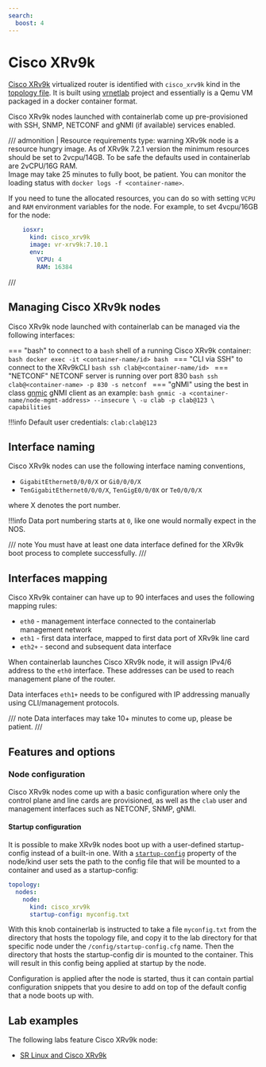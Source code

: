 ```yaml
---
search:
  boost: 4
---
```

# Cisco XRv9k

[Cisco XRv9k](https://www.cisco.com/c/en/us/products/collateral/routers/ios-xrv-9000-router/datasheet-c78-734034.html) virtualized router is identified with `cisco_xrv9k` kind in the [topology file](../topo-def-file.md). It is built using [vrnetlab](../vrnetlab.md) project and essentially is a Qemu VM packaged in a docker container format.

Cisco XRv9k nodes launched with containerlab come up pre-provisioned with SSH, SNMP, NETCONF and gNMI (if available) services enabled.

/// admonition | Resource requirements
    type: warning
XRv9k node is a resource hungry image. As of XRv9k 7.2.1 version the minimum resources should be set to 2vcpu/14GB. To be safe the defaults used in containerlab are 2vCPU/16G RAM.  
Image may take 25 minutes to fully boot, be patient. You can monitor the loading status with `docker logs -f <container-name>`.

If you need to tune the allocated resources, you can do so with setting `VCPU` and `RAM` environment variables for the node. For example, to set 4vcpu/16GB for the node:

```yaml
    iosxr:
      kind: cisco_xrv9k
      image: vr-xrv9k:7.10.1
      env:
        VCPU: 4
        RAM: 16384
```

///

## Managing Cisco XRv9k nodes

Cisco XRv9k node launched with containerlab can be managed via the following interfaces:

=== "bash"
    to connect to a `bash` shell of a running Cisco XRv9k container:
    ```bash
    docker exec -it <container-name/id> bash
    ```
=== "CLI via SSH"
    to connect to the XRv9kCLI
    ```bash
    ssh clab@<container-name/id>
    ```
=== "NETCONF"
    NETCONF server is running over port 830
    ```bash
    ssh clab@<container-name> -p 830 -s netconf
    ```
=== "gNMI"
    using the best in class [gnmic](https://gnmic.kmrd.dev) gNMI client as an example:
    ```bash
    gnmic -a <container-name/node-mgmt-address> --insecure \
    -u clab -p clab@123 \
    capabilities
    ```

!!!info
    Default user credentials: `clab:clab@123`

## Interface naming

Cisco XRv9k nodes can use the following interface naming conventions,

- `GigabitEthernet0/0/0/X` or `Gi0/0/0/X`
- `TenGigabitEthernet0/0/0/X`, `TenGigE0/0/0X` or `Te0/0/0/X`

where X denotes the port number.

!!!info
    Data port numbering starts at `0`, like one would normally expect in the NOS.

/// note
You must have at least one data interface defined for the XRv9k boot process to complete successfully.
///

## Interfaces mapping

Cisco XRv9k container can have up to 90 interfaces and uses the following mapping rules:

* `eth0` - management interface connected to the containerlab management network
* `eth1` - first data interface, mapped to first data port of XRv9k line card
* `eth2+` - second and subsequent data interface

When containerlab launches Cisco XRv9k node, it will assign IPv4/6 address to the `eth0` interface. These addresses can be used to reach management plane of the router.

Data interfaces `eth1+` needs to be configured with IP addressing manually using CLI/management protocols.


/// note
Data interfaces may take 10+ minutes to come up, please be patient.
///

## Features and options

### Node configuration

Cisco XRv9k nodes come up with a basic configuration where only the control plane and line cards are provisioned, as well as the `clab` user and management interfaces such as NETCONF, SNMP, gNMI.

#### Startup configuration

It is possible to make XRv9k nodes boot up with a user-defined startup-config instead of a built-in one. With a [`startup-config`](../nodes.md#startup-config) property of the node/kind user sets the path to the config file that will be mounted to a container and used as a startup-config:

```yaml
topology:
  nodes:
    node:
      kind: cisco_xrv9k
      startup-config: myconfig.txt
```

With this knob containerlab is instructed to take a file `myconfig.txt` from the directory that hosts the topology file, and copy it to the lab directory for that specific node under the `/config/startup-config.cfg` name. Then the directory that hosts the startup-config dir is mounted to the container. This will result in this config being applied at startup by the node.

Configuration is applied after the node is started, thus it can contain partial configuration snippets that you desire to add on top of the default config that a node boots up with.

## Lab examples

The following labs feature Cisco XRv9k node:

* [SR Linux and Cisco XRv9k](../../lab-examples/vr-xrv9k.md)
